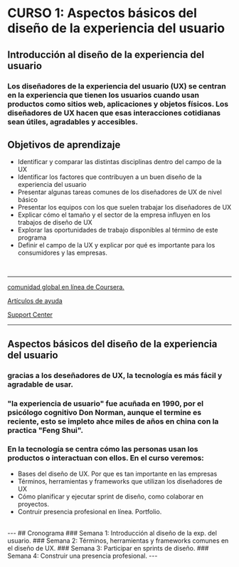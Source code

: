 # CURSO 1: Aspectos básicos del diseño de la experiencia del usuario
## Introducción al diseño de la experiencia del usuario

### Los diseñadores de la experiencia del usuario (UX) se centran en la experiencia que tienen los usuarios cuando usan productos como sitios web, aplicaciones y objetos físicos. Los diseñadores de UX hacen que esas interacciones cotidianas sean útiles, agradables y accesibles.

## Objetivos de aprendizaje
   - Identificar y comparar las distintas disciplinas dentro del campo de la UX
   - Identificar los factores que contribuyen a un buen diseño de la experiencia del usuario
   - Presentar algunas tareas comunes de los diseñadores de UX de nivel básico
   - Presentar los equipos con los que suelen trabajar los diseñadores de UX
   - Explicar cómo el tamaño y el sector de la empresa influyen en los trabajos de diseño de UX
   - Explorar las oportunidades de trabajo disponibles al término de este programa
   - Definir el campo de la UX y explicar por qué es importante para los consumidores y las empresas.

   <br>

   ---
[comunidad global en línea de Coursera.](https://www.coursera.support/s/community?language=en_US)

[Artículos de ayuda](https://www.coursera.support/s/article/208280036-Coursera-Code-of-Conduct?language=es)

[Support Center](https://www.coursera.support/s/?language=en_US&ErrorDescription=CSRF%20mismatch%3A%20Cookie%20884821664558074893716572259177716232782321965578206%2C%20request%20-87753293705528985341657225917755-2333748414255045503&ProviderId=0SO1U000000kEFY&ErrorCode=CSRF)

---

## Aspectos básicos del diseño de la experiencia del usuario
### gracias a los deseñadores de UX, la tecnología es más fácil y agradable de usar. 
### "la experiencia de usuario" fue acuñada en 1990, por el psicólogo cognitivo Don Norman, aunque el termine es reciente, esto se impleto ahce miles de años en china con la practica "Feng Shui".
### En la tecnología se centra cómo las personas usan los productos o interactuan con ellos. En el curso veremos:
- Bases del diseño de UX. Por que es tan importante en las empresas
- Términos, herramientas y frameworks que utilizan los diseñadores de UX
- Cómo planificar y ejecutar sprint de diseño, como colaborar en proyectos.
- Contruir presencia profesional en línea. Portfolio.
<br>
---
## Cronograma
### Semana 1: Introducción al diseño de la exp. del usuario.
### Semana 2: Términos, herramientas y frameworks comunes en el diseño de UX.
### Semana 3: Participar en sprints de diseño.
### Semana 4: Construir una presencia profesional.
---
